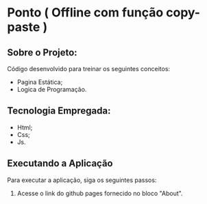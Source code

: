 # Ponto ( Offline com função copy-paste )

## Sobre o Projeto:

Código desenvolvido para treinar os seguintes conceitos:
- Pagina Estática;
- Logica de Programação.

## Tecnologia Empregada:

- Html;
- Css;
- Js.

## Executando a Aplicação

Para executar a aplicação, siga os seguintes passos:

1. Acesse o link do github pages fornecido no bloco "About".

